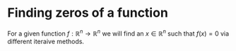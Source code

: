 # Finding zeros of a function
For a given function $f:\mathbb{R}^n\longrightarrow\mathbb{R}^n$ we will find an $x\in\mathbb{R}^n$ such that $f(x)=0$ via different iteraive methods.
